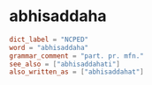# abhisaddaha

``` toml
dict_label = "NCPED"
word = "abhisaddaha"
grammar_comment = "part. pr. mfn."
see_also = ["abhisaddahati"]
also_written_as = ["abhisaddahat"]
```

